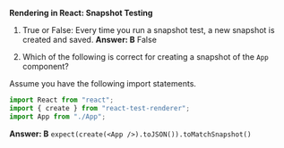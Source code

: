 **Rendering in React: Snapshot Testing**

1. True or False: Every time you run a snapshot test, a new snapshot is created and saved.
**Answer: B**  False

2. Which of the following is correct for creating a snapshot of the `App` component?

Assume you have the following import statements.

```js
import React from "react";
import { create } from "react-test-renderer";
import App from "./App";
```

**Answer: B**
`expect(create(<App />).toJSON()).toMatchSnapshot()`
